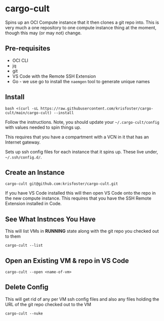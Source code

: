 # cargo-cult

Spins up an OCI Compute instance that it then clones a git repo into. This is very much a one repository to one compute
instance thing at the moment, though this may (or may not) change.

## Pre-requisites

* OCI CLI
* jq
* git
* VS Code with the Remote SSH Extension
* Go - we use go to install the `naemgen` tool to generate unique names

## Install

```shell
bash <(curl -sL https://raw.githubusercontent.com/krisfoster/cargo-cult/main/cargo-cult) --install
```

Follow the instructions. Note, you should update your `~/.cargo-cult/config` with values needed to spin things up.

This requires that you have a compartment with a VCN in it that has an Internet gateway.

Sets up ssh config files for each instance that it spins up. These live under, `~/.ssh/config.d/`.

## Create an Instance

```shell
cargo-cult git@github.com:krisfoster/cargo-cult.git
```

If you have VS Code installed this will then open VS Code onto the repo in the new compute instance. This requires that you have the SSH Remote Extension installed in Code.

## See What Instnces You Have

This will list VMs in **RUNNING** state along with the git repo you checked out to them

```shell
cargo-cult --list
```

## Open an Existing VM & repo in VS Code

```shell
cargo-cult --open <name-of-vm>
```

## Delete Config

This will get rid of any per VM ssh config files and also any files holding the URL of the git repo checked out to the VM

```shell
cargo-cult --nuke
```